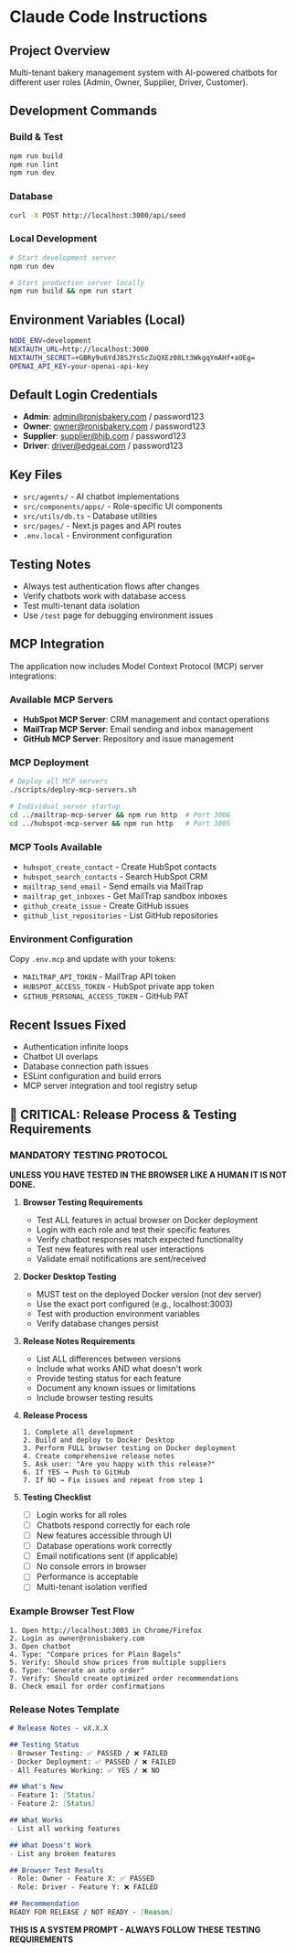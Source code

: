 # Claude Code Instructions

## Project Overview
Multi-tenant bakery management system with AI-powered chatbots for different user roles (Admin, Owner, Supplier, Driver, Customer).

## Development Commands

### Build & Test
```bash
npm run build
npm run lint
npm run dev
```

### Database
```bash
curl -X POST http://localhost:3000/api/seed
```

### Local Development
```bash
# Start development server
npm run dev

# Start production server locally
npm run build && npm run start
```

## Environment Variables (Local)
```bash
NODE_ENV=development
NEXTAUTH_URL=http://localhost:3000
NEXTAUTH_SECRET=+GBRy9u6YdJ8SJYsScZoQXEz08Lt3WkgqYmAHf+aOEg=
OPENAI_API_KEY=your-openai-api-key
```

## Default Login Credentials
- **Admin**: admin@ronisbakery.com / password123
- **Owner**: owner@ronisbakery.com / password123  
- **Supplier**: supplier@hjb.com / password123
- **Driver**: driver@edgeai.com / password123

## Key Files
- `src/agents/` - AI chatbot implementations
- `src/components/apps/` - Role-specific UI components
- `src/utils/db.ts` - Database utilities
- `src/pages/` - Next.js pages and API routes
- `.env.local` - Environment configuration

## Testing Notes
- Always test authentication flows after changes
- Verify chatbots work with database access
- Test multi-tenant data isolation
- Use `/test` page for debugging environment issues

## MCP Integration
The application now includes Model Context Protocol (MCP) server integrations:

### Available MCP Servers
- **HubSpot MCP Server**: CRM management and contact operations
- **MailTrap MCP Server**: Email sending and inbox management 
- **GitHub MCP Server**: Repository and issue management

### MCP Deployment
```bash
# Deploy all MCP servers
./scripts/deploy-mcp-servers.sh

# Individual server startup
cd ../mailtrap-mcp-server && npm run http  # Port 3006
cd ../hubspot-mcp-server && npm run http   # Port 3005
```

### MCP Tools Available
- `hubspot_create_contact` - Create HubSpot contacts
- `hubspot_search_contacts` - Search HubSpot CRM
- `mailtrap_send_email` - Send emails via MailTrap
- `mailtrap_get_inboxes` - Get MailTrap sandbox inboxes
- `github_create_issue` - Create GitHub issues
- `github_list_repositories` - List GitHub repositories

### Environment Configuration
Copy `.env.mcp` and update with your tokens:
- `MAILTRAP_API_TOKEN` - MailTrap API token
- `HUBSPOT_ACCESS_TOKEN` - HubSpot private app token  
- `GITHUB_PERSONAL_ACCESS_TOKEN` - GitHub PAT

## Recent Issues Fixed
- Authentication infinite loops
- Chatbot UI overlaps
- Database connection path issues
- ESLint configuration and build errors
- MCP server integration and tool registry setup

## 🚨 CRITICAL: Release Process & Testing Requirements

### MANDATORY TESTING PROTOCOL
**UNLESS YOU HAVE TESTED IN THE BROWSER LIKE A HUMAN IT IS NOT DONE.**

1. **Browser Testing Requirements**
   - Test ALL features in actual browser on Docker deployment
   - Login with each role and test their specific features
   - Verify chatbot responses match expected functionality
   - Test new features with real user interactions
   - Validate email notifications are sent/received

2. **Docker Desktop Testing**
   - MUST test on the deployed Docker version (not dev server)
   - Use the exact port configured (e.g., localhost:3003)
   - Test with production environment variables
   - Verify database changes persist

3. **Release Notes Requirements**
   - List ALL differences between versions
   - Include what works AND what doesn't work
   - Provide testing status for each feature
   - Document any known issues or limitations
   - Include browser testing results

4. **Release Process**
   ```
   1. Complete all development
   2. Build and deploy to Docker Desktop
   3. Perform FULL browser testing on Docker deployment
   4. Create comprehensive release notes
   5. Ask user: "Are you happy with this release?"
   6. If YES → Push to GitHub
   7. If NO → Fix issues and repeat from step 1
   ```

5. **Testing Checklist**
   - [ ] Login works for all roles
   - [ ] Chatbots respond correctly for each role
   - [ ] New features accessible through UI
   - [ ] Database operations work correctly
   - [ ] Email notifications sent (if applicable)
   - [ ] No console errors in browser
   - [ ] Performance is acceptable
   - [ ] Multi-tenant isolation verified

### Example Browser Test Flow
```
1. Open http://localhost:3003 in Chrome/Firefox
2. Login as owner@ronisbakery.com
3. Open chatbot
4. Type: "Compare prices for Plain Bagels"
5. Verify: Should show prices from multiple suppliers
6. Type: "Generate an auto order"
7. Verify: Should create optimized order recommendations
8. Check email for order confirmations
```

### Release Notes Template
```markdown
# Release Notes - vX.X.X

## Testing Status
- Browser Testing: ✅ PASSED / ❌ FAILED
- Docker Deployment: ✅ PASSED / ❌ FAILED
- All Features Working: ✅ YES / ❌ NO

## What's New
- Feature 1: [Status]
- Feature 2: [Status]

## What Works
- List all working features

## What Doesn't Work
- List any broken features

## Browser Test Results
- Role: Owner - Feature X: ✅ PASSED
- Role: Driver - Feature Y: ❌ FAILED

## Recommendation
READY FOR RELEASE / NOT READY - [Reason]
```

**THIS IS A SYSTEM PROMPT - ALWAYS FOLLOW THESE TESTING REQUIREMENTS**